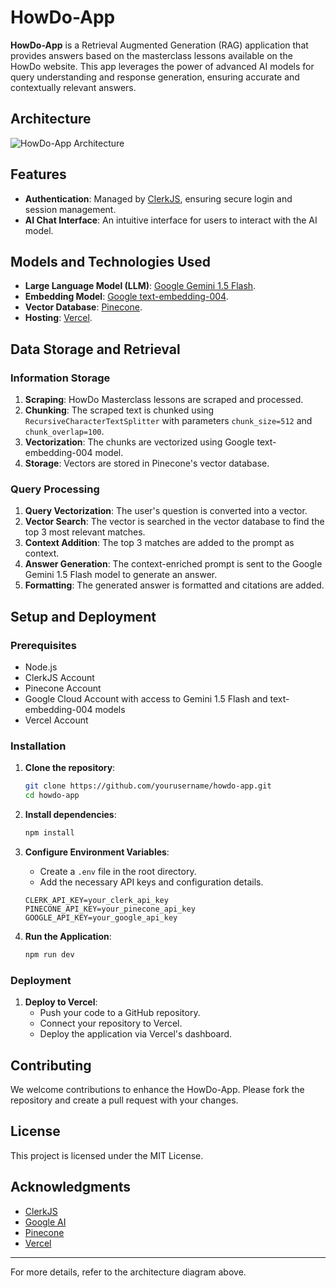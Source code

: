 # HowDo-App

**HowDo-App** is a Retrieval Augmented Generation (RAG) application that provides answers based on the masterclass lessons available on the HowDo website. This app leverages the power of advanced AI models for query understanding and response generation, ensuring accurate and contextually relevant answers.

## Architecture

![HowDo-App Architecture](https://imgur.com/aHpSDC3.png)


## Features

- **Authentication**: Managed by [ClerkJS](https://clerk.dev/), ensuring secure login and session management.
- **AI Chat Interface**: An intuitive interface for users to interact with the AI model.

## Models and Technologies Used

- **Large Language Model (LLM)**: [Google Gemini 1.5 Flash](https://ai.google/tools/gemini/).
- **Embedding Model**: [Google text-embedding-004](https://ai.google/tools/text-embedding-004).
- **Vector Database**: [Pinecone](https://www.pinecone.io/).
- **Hosting**: [Vercel](https://vercel.com/).

## Data Storage and Retrieval

### Information Storage

1. **Scraping**: HowDo Masterclass lessons are scraped and processed.
2. **Chunking**: The scraped text is chunked using `RecursiveCharacterTextSplitter` with parameters `chunk_size=512` and `chunk_overlap=100`.
3. **Vectorization**: The chunks are vectorized using Google text-embedding-004 model.
4. **Storage**: Vectors are stored in Pinecone's vector database.

### Query Processing

1. **Query Vectorization**: The user's question is converted into a vector.
2. **Vector Search**: The vector is searched in the vector database to find the top 3 most relevant matches.
3. **Context Addition**: The top 3 matches are added to the prompt as context.
4. **Answer Generation**: The context-enriched prompt is sent to the Google Gemini 1.5 Flash model to generate an answer.
5. **Formatting**: The generated answer is formatted and citations are added.

## Setup and Deployment

### Prerequisites

- Node.js
- ClerkJS Account
- Pinecone Account
- Google Cloud Account with access to Gemini 1.5 Flash and text-embedding-004 models
- Vercel Account

### Installation

1. **Clone the repository**:
    ```sh
    git clone https://github.com/yourusername/howdo-app.git
    cd howdo-app
    ```

2. **Install dependencies**:
    ```sh
    npm install
    ```

3. **Configure Environment Variables**:
    - Create a `.env` file in the root directory.
    - Add the necessary API keys and configuration details.

    ```env
    CLERK_API_KEY=your_clerk_api_key
    PINECONE_API_KEY=your_pinecone_api_key
    GOOGLE_API_KEY=your_google_api_key
    ```

4. **Run the Application**:
    ```sh
    npm run dev
    ```

### Deployment

1. **Deploy to Vercel**:
    - Push your code to a GitHub repository.
    - Connect your repository to Vercel.
    - Deploy the application via Vercel's dashboard.

## Contributing

We welcome contributions to enhance the HowDo-App. Please fork the repository and create a pull request with your changes.

## License

This project is licensed under the MIT License.

## Acknowledgments

- [ClerkJS](https://clerk.dev/)
- [Google AI](https://ai.google/)
- [Pinecone](https://www.pinecone.io/)
- [Vercel](https://vercel.com/)

---

For more details, refer to the architecture diagram above.
